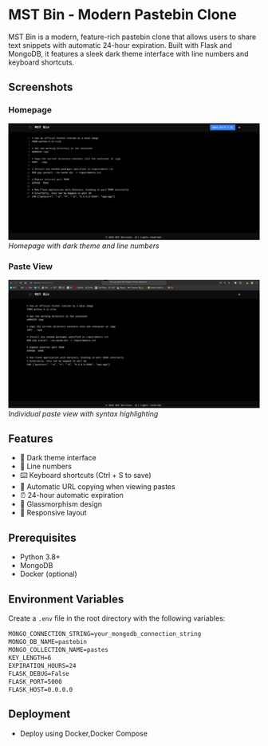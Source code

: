 # MST Bin - Modern Pastebin Clone

MST Bin is a modern, feature-rich pastebin clone that allows users to share text snippets with automatic 24-hour expiration. Built with Flask and MongoDB, it features a sleek dark theme interface with line numbers and keyboard shortcuts.

## Screenshots

### Homepage
![Homepage](static/img/ss1.png)
*Homepage with dark theme and line numbers*

### Paste View
![Paste View](static/img/ss2.png)
*Individual paste view with syntax highlighting*

## Features

- 🌙 Dark theme interface
- 📝 Line numbers
- ⌨️ Keyboard shortcuts (Ctrl + S to save)
- 🔄 Automatic URL copying when viewing pastes
- ⏰ 24-hour automatic expiration
- 🎨 Glassmorphism design
- 📱 Responsive layout

## Prerequisites

- Python 3.8+
- MongoDB
- Docker (optional)

## Environment Variables

Create a `.env` file in the root directory with the following variables:

```env
MONGO_CONNECTION_STRING=your_mongodb_connection_string
MONGO_DB_NAME=pastebin
MONGO_COLLECTION_NAME=pastes
KEY_LENGTH=6
EXPIRATION_HOURS=24
FLASK_DEBUG=False
FLASK_PORT=5000
FLASK_HOST=0.0.0.0
```

## Deployment
- Deploy using Docker,Docker Compose 